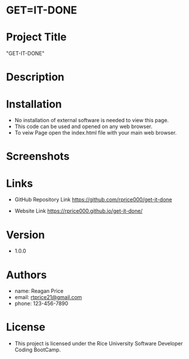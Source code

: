 # GET=IT-DONE

# Project Title
"GET-IT-DONE" 


# Description



# Installation

- No installation of external software is needed to view this page.
- This code can be used and opened on any web browser.
- To veiw  Page open the index.html file with your main web browser.

# Screenshots



# Links

- GitHub Repository Link
https://github.com/rprice000/get-it-done

- Website Link
https://rprice000.github.io/get-it-done/

# Version

- 1.0.0

# Authors

- name: Reagan Price
- email: rtprice21@gmail.com
- phone: 123-456-7890

# License

- This project is licensed under the Rice University Software Developer Coding BootCamp.
